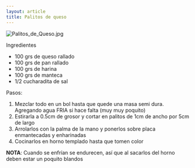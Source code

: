 ```yaml
---
layout: article
title: Palitos de queso
---
```


![](Palitos_de_Queso.jpg "Palitos_de_Queso.jpg")

Ingredientes

-   100 grs de queso rallado
-   100 grs de pan rallado
-   100 grs de harina
-   100 grs de manteca
-   1/2 cucharadita de sal

Pasos:

1.  Mezclar todo en un bol hasta que quede una masa semi dura. Agregando agua FRIA si hace falta (muy muy poquito)
2.  Estirarla a 0.5cm de grosor y cortar en palitos de 1cm de ancho por 5cm de largo
3.  Arrolarlos con la palma de la mano y ponerlos sobre placa enmantecadas y enharinadas
4.  Cocinarlos en horno templado hasta que tomen color

**NOTA**: Cuando se enfrían se endurecen, así que al sacarlos del horno deben estar un poquito blandos

